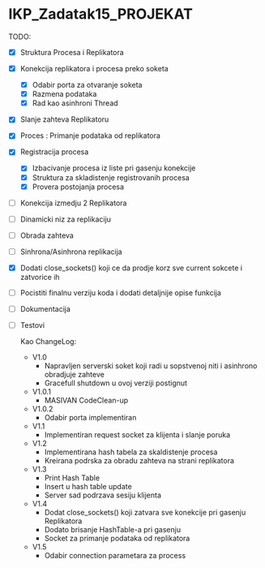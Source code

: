 # IKP_Zadatak15_PROJEKAT

TODO:
- [X] Struktura Procesa i Replikatora 
- [X] Konekcija replikatora i procesa preko soketa
  - [X] Odabir porta za otvaranje soketa 
  - [X] Razmena podataka 
  - [X] Rad kao asinhroni Thread
- [X] Slanje zahteva Replikatoru
- [X] Proces : Primanje podataka od replikatora
- [X] Registracija procesa
  - [X] Izbacivanje procesa iz liste pri gasenju konekcije 
  - [X] Struktura za skladistenje registrovanih procesa
  - [X] Provera postojanja procesa
- [ ] Konekcija izmedju 2 Replikatora
- [ ] Dinamicki niz za replikaciju
- [ ] Obrada zahteva
- [ ] Sinhrona/Asinhrona replikacija
- [X] Dodati close_sockets() koji ce da prodje korz sve current sokcete i zatvorice ih
- [ ] Pocistiti finalnu verziju koda i dodati detaljnije opise funkcija
- [ ] Dokumentacija
- [ ] Testovi

  Kao ChangeLog:
  + V1.0
    - Napravljen serverski soket koji radi u sopstvenoj niti i asinhrono obradjuje zahteve
    - Gracefull shutdown u ovoj verziji postignut
  + V1.0.1
    - MASIVAN CodeClean-up
  + V1.0.2
    - Odabir porta implementiran
  + V1.1
    - Implementiran request socket za klijenta i slanje poruka
  + V1.2
    - Implementirana hash tabela za skaldistenje procesa
    - Kreirana podrska za obradu zahteva na strani replikatora
  + V1.3
    - Print Hash Table
    - Insert u hash table update
    - Server sad podrzava sesiju klijenta
  + V1.4
    - Dodat close_sockets() koji zatvara sve konekcije pri gasenju Replikatora
    - Dodato brisanje HashTable-a pri gasenju
    - Socket za primanje podataka od replikatora 
  + V1.5
    - Odabir connection parametara za process